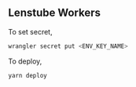 ## Lenstube Workers

To set secret,
```sh
wrangler secret put <ENV_KEY_NAME>
```

To deploy,

```sh
yarn deploy
```
